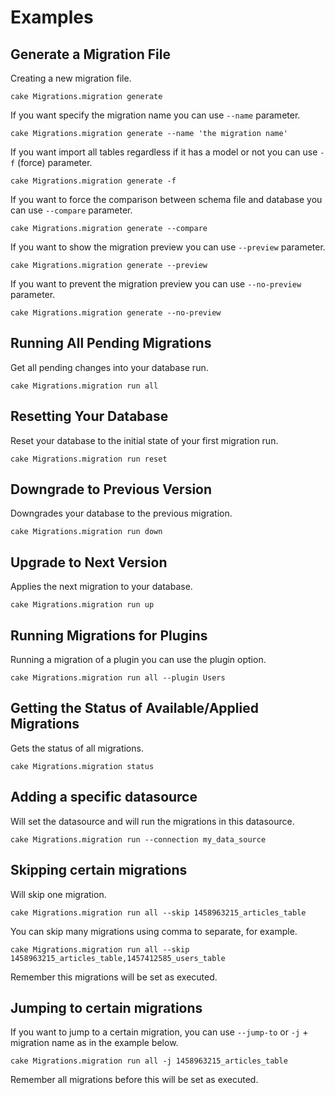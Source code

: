 Examples
========

Generate a Migration File
-------------------------

Creating a new migration file.

```
cake Migrations.migration generate
```

If you want specify the migration name you can use ```--name``` parameter.

```
cake Migrations.migration generate --name 'the migration name'
```

If you want import all tables regardless if it has a model or not you can use ```-f``` (force) parameter.

```
cake Migrations.migration generate -f
```

If you want to force the comparison between schema file and database you can use ```--compare``` parameter.

```
cake Migrations.migration generate --compare
```


If you want to show the migration preview you can use  ```--preview``` parameter.

```
cake Migrations.migration generate --preview
```

If you want to prevent the migration preview you can use  ```--no-preview``` parameter.

```
cake Migrations.migration generate --no-preview
```

Running All Pending Migrations
-----------------------------

Get all pending changes into your database run.

```
cake Migrations.migration run all
```

Resetting Your Database
-----------------------

Reset your database to the initial state of your first migration run.

```
cake Migrations.migration run reset
```

Downgrade to Previous Version
-----------------------------

Downgrades your database to the previous migration.

```
cake Migrations.migration run down
```

Upgrade to Next Version
-----------------------

Applies the next migration to your database.

```
cake Migrations.migration run up
```

Running Migrations for Plugins
------------------------------

Running a migration of a plugin you can use the plugin option.

```
cake Migrations.migration run all --plugin Users
```

Getting the Status of Available/Applied Migrations
--------------------------------------------------

Gets the status of all migrations.

```
cake Migrations.migration status
```

Adding a specific datasource
--------------------------------------------------

Will set the datasource and will run the migrations in this datasource.

```
cake Migrations.migration run --connection my_data_source
```

Skipping certain migrations
--------------------------------------------------

Will skip one migration.

```
cake Migrations.migration run all --skip 1458963215_articles_table
```

You can skip many migrations using comma to separate, for example.

```
cake Migrations.migration run all --skip 1458963215_articles_table,1457412585_users_table
```

Remember this migrations will be set as executed.

Jumping to certain migrations
--------------------------------------------------

If you want to jump to a certain migration, you can use ```--jump-to``` or ```-j``` + migration name as in the example below.

```
cake Migrations.migration run all -j 1458963215_articles_table
```

Remember all migrations before this will be set as executed.
